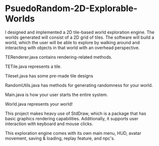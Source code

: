 # PsuedoRandom-2D-Explorable-Worlds

I designed and implemented a 2D tile-based world exploration engine. The worlds generated will consist of a 2D grid of tiles. The software will build a world, which the user will be able to explore by walking around and interacting with objects in that world with an overhead perspective.



TERenderer.java contains rendering-related methods.

TETile.java represents a tile.

Tileset.java has some pre-made tile designs


RandomUtils.java has methods for generating randomness for your world.


Main.java is how your user starts the entire system.

World.java represents your world!

This project makes heavy use of StdDraw, which is a package that has basic graphics rendering capabilities. Additionally, it supports user interaction with keyboard and mouse clicks.




This exploration engine comes with its own main menu, HUD, avatar movement, saving & loading, replay feature, and npc's.
